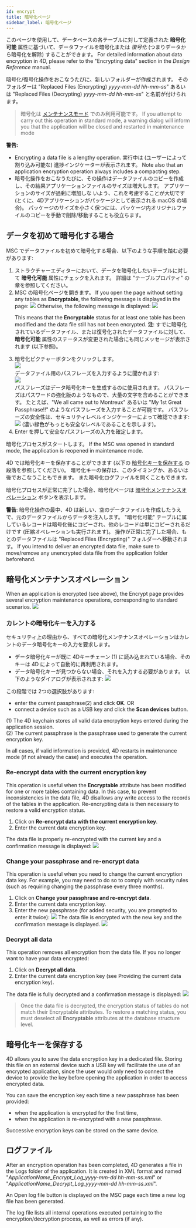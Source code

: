 ```yaml
---
id: encrypt
title: 暗号化ページ
sidebar_label: 暗号化ページ
---
```


このページを使用して、データベースの各テーブルに対して定義された **暗号化可能** 属性に基づいて、データファイルを暗号化または *復号化* (つまりデータから暗号化を解除) することができます。 For detailed information about data encryption in 4D, please refer to the "Encrypting data" section in the *Design Reference* manual.

暗号化/復号化操作をおこなうたびに、新しいフォルダーが作成されます。 そのフォルダーは "Replaced Files (Encrypting) *yyyy-mm-dd hh-mm-ss*" あるいは "Replaced Files (Decrypting) *yyyy-mm-dd hh-mm-ss*" と名前が付けられます。
> 暗号化は [メンテナンスモード](overview.md#メンテナンスモードでの表示) でのみ利用可能です。 If you attempt to carry out this operation in standard mode, a warning dialog will inform you that the application will be closed and restarted in maintenance mode

**警告:**
- Encrypting a data file is a lengthy operation. 実行中は (ユーザーによって割り込み可能な) 進捗インジケーターが表示されます。 Note also that an application encryption operation always includes a compacting step.
- 暗号化操作をおこなうたびに、その操作はデータファイルのコピーを作成し、その結果アプリケーションファイルのサイズは増大します。 アプリケーションのサイズが過剰に増加しな いよう、これを考慮することが大切です (とくに、4Dアプリケーションがパッケージとして表示される macOS の場合)。 パッケージのサイズを小さく保つには、パッケージ内オリジナルファイルのコピーを手動で削除/移動することも役立ちます。

## データを初めて暗号化する場合
MSC でデータファイルを初めて暗号化する場合、以下のような手順を踏む必要があります:

1. ストラクチャーエディターにおいて、データを暗号化したいテーブルに対して **暗号化可能** 属性にチェックを入れます。 詳細は "テーブルプロパティ" の章を参照してください。
2. MSC の暗号化ページを開きます。 If you open the page without setting any tables as **Encryptable**, the following message is displayed in the page: ![](assets/en/MSC/MSC_encrypt1.png) Otherwise, the following message is displayed: ![](assets/en/MSC/MSC_encrypt2.png)<p> This means that the **Encryptable** status for at least one table has been modified and the data file still has not been encrypted. **注**: すでに暗号化されているデータファイル、または復号化されたデータファイルに対して、**暗号化可能** 属性のステータスが変更された場合にも同じメッセージが表示されます (以下参照)。
3. 暗号化ピクチャーボタンをクリックします。  
   ![](assets/en/MSC/MSC_encrypt3.png)  
   データファイル用のパスフレーズを入力するように聞かれます:  
   ![](assets/en/MSC/MSC_encrypt4.png)  
   パスフレーズはデータ暗号化キーを生成するのに使用されます。 パスフレーズはパスワードの強化版のようなもので、大量の文字を含めることができます。 たとえば、"We all came out to Montreux" あるいは "My 1st Great Passphrase!!" のようなパスフレーズを入力することが可能です。 パスフレーズの安全性は、セキュリティレベルインジケーターによって確認できます:![](assets/en/MSC/MSC_encrypt5.png) (濃い緑色がもっとも安全なレベルであることを示します)。
4. Enter を押して安全なパスフレーズの入力を確定します。

暗号化プロセスがスタートします。 If the MSC was opened in standard mode, the application is reopened in maintenance mode.

4D では暗号化キーを保存することができます (以下の [暗号化キーを保存する](#暗号化キーを保存する) の段落を参照してください)。 暗号化キーの保存は、このタイミングか、あるいは後でおこなうこともできます。 また暗号化ログファイルを開くこともできます。

暗号化プロセスが正常に完了した場合、暗号化ページは [暗号化メンテナンスオペレーション](#暗号化メンテナンスオペレーション) ボタンを表示します。

**警告**: 暗号化操作の最中、4D は新しい、空のデータファイルを作成したうえで、元のデータファイルからデータを注入します。 "暗号化可能" テーブルに属しているレコードは暗号化後にコピーされ、他のレコードは単にコピーされるだけです (圧縮オペレーションも実行されます)。 操作が正常に完了した場合、もとのデータファイルは "Replaced Files (Encrypting)" フォルダーへ移動されます。 If you intend to deliver an encrypted data file, make sure to move/remove any unencrypted data file from the application folder beforehand.

## 暗号化メンテナンスオペレーション
When an application is encrypted (see above), the Encrypt page provides several encryption maintenance operations, corresponding to standard scenarios. ![](assets/en/MSC/MSC_encrypt6.png)


### カレントの暗号化キーを入力する
セキュリティ上の理由から、すべての暗号化メンテナンスオペレーションはカレントのデータ暗号化キーの入力を要求します。

- データ暗号化キーが既に 4Dキーチェーン (1) に読み込まれている場合、そのキーは 4D によって自動的に再利用されます。
- データ暗号化キーが見つからない場合、それを入力する必要があります。 以下のようなダイアログが表示されます: ![](assets/en/MSC/MSC_encrypt7.png)

この段階では 2つの選択肢があります:
- enter the current passphrase(2) and click **OK**. OR
- connect a device such as a USB key and click the **Scan devices** button.

(1) The 4D keychain stores all valid data encrpytion keys entered during the application session.   
(2) The current passphrase is the passphrase used to generate the current encryption key.

In all cases, if valid information is provided, 4D restarts in maintenance mode (if not already the case) and executes the operation.

### Re-encrypt data with the current encryption key

This operation is useful when the **Encryptable** attribute has been modified for one or more tables containing data. In this case, to prevent inconsistencies in the data file, 4D disallows any write access to the records of the tables in the application. Re-encrypting data is then necessary to restore a valid encryption status.

1. Click on **Re-encrypt data with the current encryption key**.
2. Enter the current data encryption key.

The data file is properly re-encrypted with the current key and a confirmation message is displayed: ![](assets/en/MSC/MSC_encrypt8.png)

### Change your passphrase and re-encrypt data
This operation is useful when you need to change the current encryption data key. For example, you may need to do so to comply with security rules (such as requiring changing the passphrase every three months).

1. Click on **Change your passphrase and re-encrypt data**.
2. Enter the current data encryption key.
3. Enter the new passphrase (for added security, you are prompted to enter it twice): ![](assets/en/MSC/MSC_encrypt9.png) The data file is encrypted with the new key and the confirmation message is displayed. ![](assets/en/MSC/MSC_encrypt8.png)

### Decrypt all data
This operation removes all encryption from the data file. If you no longer want to have your data encrypted:

1. Click on **Decrypt all data**.
2. Enter the current data encryption key (see Providing the current data encryption key).

The data file is fully decrypted and a confirmation message is displayed: ![](assets/en/MSC/MSC_encrypt10.png)
> Once the data file is decrypted, the encryption status of tables do not match their Encryptable attributes. To restore a matching status, you must deselect all **Encryptable** attributes at the database structure level.

## 暗号化キーを保存する

4D allows you to save the data encryption key in a dedicated file. Storing this file on an external device such a USB key will facilitate the use of an encrypted application, since the user would only need to connect the device to provide the key before opening the application in order to access encrypted data.

You can save the encryption key each time a new passphrase has been provided:

- when the application is encrypted for the first time,
- when the application is re-encrypted with a new passphrase.

Successive encryption keys can be stored on the same device.

## ログファイル
After an encryption operation has been completed, 4D generates a file in the Logs folder of the application. It is created in XML format and named "*ApplicationName_Encrypt_Log_yyyy-mm-dd hh-mm-ss.xml*" or "*ApplicationName_Decrypt_Log_yyyy-mm-dd hh-mm-ss.xml*".

An Open log file button is displayed on the MSC page each time a new log file has been generated.

The log file lists all internal operations executed pertaining to the encryption/decryption process, as well as errors (if any).
